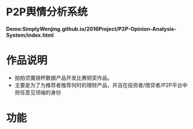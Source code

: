 # P2P舆情分析系统   
#### Demo:SimplyWenjing.github.io/2016Project/P2P-Opinion-Analysis-System/index.html

# 作品说明   
* 拍拍贷魔镜杯数据产品开发比赛铜奖作品。     
* 主要是为了为推荐者推荐何时的理财产品，并且在投资者/借贷者/P2P平台中担任意见领袖的身份

# 功能
